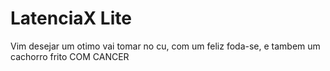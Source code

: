 # LatenciaX Lite

Vim desejar um otimo vai tomar no cu, com um feliz
foda-se, e tambem um cachorro frito COM CANCER
